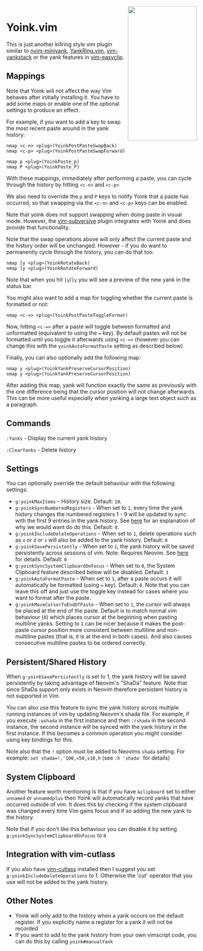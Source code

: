 
<img align="right" width="182" height="355" src="https://i.imgur.com/o5nyLHm.png">

# Yoink.vim

This is just another killring style vim plugin similar to [nvim-miniyank](https://github.com/bfredl/nvim-miniyank), [YankRing.vim](https://github.com/vim-scripts/YankRing.vim), [vim-yankstack](https://github.com/maxbrunsfeld/vim-yankstack) or the yank features in [vim-easyclip](https://github.com/svermeulen/vim-easyclip).

## Mappings

Note that Yoink will not affect the way Vim behaves after initially installing it.  You have to add some maps or enable one of the optional settings to produce an effect.

For example, if you want to add a key to swap the most recent paste around in the yank history:

```viml
nmap <c-n> <plug>(YoinkPostPasteSwapBack)
nmap <c-p> <plug>(YoinkPostPasteSwapForward)

nmap p <plug>(YoinkPaste_p)
nmap P <plug>(YoinkPaste_P)
```

With these mappings, immediately after performing a paste, you can cycle through the history by hitting `<c-n>` and `<c-p>`

We also need to override the `p` and `P` keys to notify Yoink that a paste has occurred, so that swapping via the `<c-n>` and `<c-p>` keys can be enabled.

Note that yoink does not support swapping when doing paste in visual mode.  However, the [vim-subversive](https://github.com/svermeulen/vim-subversive) plugin integrates with Yoink and does provide that functionality.

Note that the swap operations above will only affect the current paste and the history order will be unchanged.  However - if you do want to permanently cycle through the history, you can do that too:

```viml
nmap [y <plug>(YoinkRotateBack)
nmap ]y <plug>(YoinkRotateForward)
```

Note that when you hit `[y`/`]y` you will see a preview of the new yank in the status bar.

You might also want to add a map for toggling whether the current paste is formatted or not:

```viml
nmap <c-=> <plug>(YoinkPostPasteToggleFormat)
```

Now, hitting `<c-=>` after a paste will toggle between formatted and unformatted (equivalent to using the `=` key).  By default pastes will not be formatted until you toggle it afterwards using `<c-=>` (however you can change this with the `yoinkAutoFormatPaste` setting as described below)

Finally, you can also optionally add the following map:

```viml
nmap y <plug>(YoinkYankPreserveCursorPosition)
xmap y <plug>(YoinkYankPreserveCursorPosition)
```

After adding this map, yank will function exactly the same as previously with the one difference being that the cursor position will not change afterwards.  This can be more useful especially when yanking a large text object such as a paragraph.

## Commands

`:Yanks` - Display the current yank history

`:ClearYanks` - Delete history

## Settings

You can optionally override the default behaviour with the following settings:

- `g:yoinkMaxItems` - History size. Default: `10`.
- `g:yoinkSyncNumberedRegisters` - When set to `1`, every time the yank history changes the numbered registers 1 - 9 will be updated to sync with the first 9 entries in the yank history.  See [here](http://vimcasts.org/blog/2013/11/registers-the-good-the-bad-and-the-ugly-parts/) for an explanation of why we would want do do this. Default: `0`.
- `g:yoinkIncludeDeleteOperations` - When set to `1`, delete operations such as `x` or `d` or `s` will also be added to the yank history.  Default: `0`
- `g:yoinkSavePersistently` - When set to `1`, the yank history will be saved persistently across sessions of vim.  Note: Requires Neovim.  See <a href="#shada-support">here</a> for details. Default: `0`
- `g:yoinkSyncSystemClipboardOnFocus` - When set to `0`, the System Clipboard feature described below will be disabled.  Default: `1`
- `g:yoinkAutoFormatPaste` - When set to `1`, after a paste occurs it will automatically be formatted (using `=` key).  Default: `0`.  Note that you can leave this off and just use the toggle key instead for cases where you want to format after the paste.
- `g:yoinkMoveCursorToEndOfPaste` - When set to `1`, the cursor will always be placed at the end of the paste.  Default is to match normal vim behaviour (`0`) which places cursor at the beginning when pasting multiline yanks.  Setting to `1` can be nicer because it makes the post-paste cursor position more consistent between multiline and non-multiline pastes (that is, it is at the end in both cases).  And also causes consecutive multiline pastes to be ordered correctly.

## <a id="shada-support"></a>Persistent/Shared History

When `g:yoinkSavePersistently` is set to 1, the yank history will be saved persistently by taking advantage of Neovim's "ShaDa" feature.  Note that since ShaDa support only exists in Neovim therefore persistent history is not supported in Vim.

You can also use this feature to sync the yank history across multiple running instances of vim by updating Neovim's shada file.  For example, if you execute `:wshada` in the first instance and then `:rshada` in the second instance, the second instance will be synced with the yank history in the first instance.  If this becomes a common operation you might consider using key bindings for this.

Note also that the `!` option must be added to Neovims `shada` setting.  For example:  `set shada=!,'100,<50,s10,h` (see `:h 'shada'` for details)

## System Clipboard

Another feature worth mentioning is that if you have `&clipboard` set to either `unnamed` or `unnamedplus` then Yoink will automatically record yanks that have occurred outside of vim.  It does this by checking if the system clipboard was changed every time Vim gains focus and if so adding the new yank to the history.

Note that if you don't like this behaviour you can disable it by setting `g:yoinkSyncSystemClipboardOnFocus` to `0`

## Integration with vim-cutlass

If you also have [vim-cutlass](https://github.com/svermeulen/vim-cutlass) installed then I suggest you set `g:yoinkIncludeDeleteOperations` to 1.  Otherwise the 'cut' operator that you use will not be added to the yank history.

## Other Notes

* Yoink will only add to the history when a yank occurs on the default register.  If you explicitly name a register for a yank it will not be recorded
* If you want to add to the yank history from your own vimscript code, you can do this by calling `yoink#manualYank`

